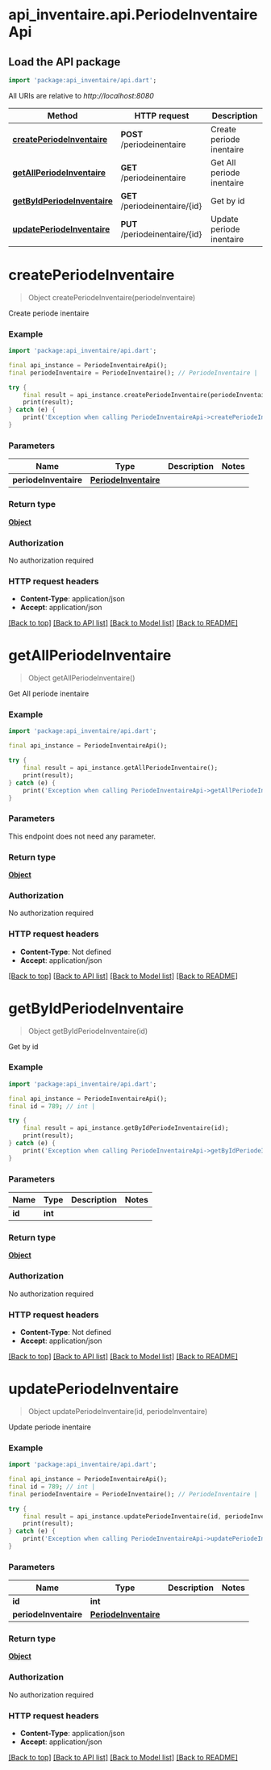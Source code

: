 # api_inventaire.api.PeriodeInventaireApi

## Load the API package
```dart
import 'package:api_inventaire/api.dart';
```

All URIs are relative to *http://localhost:8080*

Method | HTTP request | Description
------------- | ------------- | -------------
[**createPeriodeInventaire**](PeriodeInventaireApi.md#createperiodeinventaire) | **POST** /periodeinentaire | Create periode inentaire
[**getAllPeriodeInventaire**](PeriodeInventaireApi.md#getallperiodeinventaire) | **GET** /periodeinentaire | Get All periode inentaire
[**getByIdPeriodeInventaire**](PeriodeInventaireApi.md#getbyidperiodeinventaire) | **GET** /periodeinentaire/{id} | Get by id
[**updatePeriodeInventaire**](PeriodeInventaireApi.md#updateperiodeinventaire) | **PUT** /periodeinentaire/{id} | Update periode inentaire


# **createPeriodeInventaire**
> Object createPeriodeInventaire(periodeInventaire)

Create periode inentaire

### Example
```dart
import 'package:api_inventaire/api.dart';

final api_instance = PeriodeInventaireApi();
final periodeInventaire = PeriodeInventaire(); // PeriodeInventaire | 

try {
    final result = api_instance.createPeriodeInventaire(periodeInventaire);
    print(result);
} catch (e) {
    print('Exception when calling PeriodeInventaireApi->createPeriodeInventaire: $e\n');
}
```

### Parameters

Name | Type | Description  | Notes
------------- | ------------- | ------------- | -------------
 **periodeInventaire** | [**PeriodeInventaire**](PeriodeInventaire.md)|  | 

### Return type

[**Object**](Object.md)

### Authorization

No authorization required

### HTTP request headers

 - **Content-Type**: application/json
 - **Accept**: application/json

[[Back to top]](#) [[Back to API list]](../README.md#documentation-for-api-endpoints) [[Back to Model list]](../README.md#documentation-for-models) [[Back to README]](../README.md)

# **getAllPeriodeInventaire**
> Object getAllPeriodeInventaire()

Get All periode inentaire

### Example
```dart
import 'package:api_inventaire/api.dart';

final api_instance = PeriodeInventaireApi();

try {
    final result = api_instance.getAllPeriodeInventaire();
    print(result);
} catch (e) {
    print('Exception when calling PeriodeInventaireApi->getAllPeriodeInventaire: $e\n');
}
```

### Parameters
This endpoint does not need any parameter.

### Return type

[**Object**](Object.md)

### Authorization

No authorization required

### HTTP request headers

 - **Content-Type**: Not defined
 - **Accept**: application/json

[[Back to top]](#) [[Back to API list]](../README.md#documentation-for-api-endpoints) [[Back to Model list]](../README.md#documentation-for-models) [[Back to README]](../README.md)

# **getByIdPeriodeInventaire**
> Object getByIdPeriodeInventaire(id)

Get by id

### Example
```dart
import 'package:api_inventaire/api.dart';

final api_instance = PeriodeInventaireApi();
final id = 789; // int | 

try {
    final result = api_instance.getByIdPeriodeInventaire(id);
    print(result);
} catch (e) {
    print('Exception when calling PeriodeInventaireApi->getByIdPeriodeInventaire: $e\n');
}
```

### Parameters

Name | Type | Description  | Notes
------------- | ------------- | ------------- | -------------
 **id** | **int**|  | 

### Return type

[**Object**](Object.md)

### Authorization

No authorization required

### HTTP request headers

 - **Content-Type**: Not defined
 - **Accept**: application/json

[[Back to top]](#) [[Back to API list]](../README.md#documentation-for-api-endpoints) [[Back to Model list]](../README.md#documentation-for-models) [[Back to README]](../README.md)

# **updatePeriodeInventaire**
> Object updatePeriodeInventaire(id, periodeInventaire)

Update periode inentaire

### Example
```dart
import 'package:api_inventaire/api.dart';

final api_instance = PeriodeInventaireApi();
final id = 789; // int | 
final periodeInventaire = PeriodeInventaire(); // PeriodeInventaire | 

try {
    final result = api_instance.updatePeriodeInventaire(id, periodeInventaire);
    print(result);
} catch (e) {
    print('Exception when calling PeriodeInventaireApi->updatePeriodeInventaire: $e\n');
}
```

### Parameters

Name | Type | Description  | Notes
------------- | ------------- | ------------- | -------------
 **id** | **int**|  | 
 **periodeInventaire** | [**PeriodeInventaire**](PeriodeInventaire.md)|  | 

### Return type

[**Object**](Object.md)

### Authorization

No authorization required

### HTTP request headers

 - **Content-Type**: application/json
 - **Accept**: application/json

[[Back to top]](#) [[Back to API list]](../README.md#documentation-for-api-endpoints) [[Back to Model list]](../README.md#documentation-for-models) [[Back to README]](../README.md)

